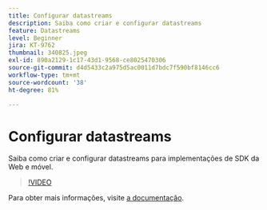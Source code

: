 ```yaml
---
title: Configurar datastreams
description: Saiba como criar e configurar datastreams
feature: Datastreams
level: Beginner
jira: KT-9762
thumbnail: 340825.jpeg
exl-id: 890a2129-1c17-43d1-9568-ce8025470306
source-git-commit: d4d5433c2a975d5ac0011d7bdc7f590bf8146cc6
workflow-type: tm+mt
source-wordcount: '38'
ht-degree: 81%

---
```


# Configurar datastreams

Saiba como criar e configurar datastreams para implementações de SDK da Web e móvel.

>[!VIDEO](https://video.tv.adobe.com/v/340825?quality=12&learn=on)

Para obter mais informações, visite [a documentação](https://experienceleague.adobe.com/docs/experience-platform/edge/fundamentals/datastreams.html?lang=pt-BR).
